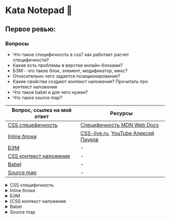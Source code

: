 # Kata Notepad 📓

## Первое ревью:

### Вопросы

* Что такое специфичность в css? как работает расчет специфичности?
* Какие есть проблемы в верстке инлайн-блоками?
* БЭМ - что такое блок, элемент, модификатор, микс?
* Относительно чего задается позиционирование?
* Какие свойства создают контекст наложения? Прочитать про контекст наложения
* Что такое babel и для чего нужен?
* Что такое source map?

| Вопрос, ссылка на мой ответ | Ресурсы |
|-----------------------------|---------|
| [CSS спецефичность](#answer_css_specificity) | [Специфичность MDN Web Docs](https://developer.mozilla.org/ru/docs/Web/CSS/Specificity#%D0%BA%D0%B0%D0%BA_%D0%B2%D1%8B%D1%87%D0%B8%D1%81%D0%BB%D1%8F%D0%B5%D1%82%D1%81%D1%8F_%D1%81%D0%BF%D0%B5%D1%86%D0%B8%D1%84%D0%B8%D1%87%D0%BD%D0%BE%D1%81%D1%82%D1%8C) |
| [Inline блоки](#answer_inline_blocks) | [CSS-live.ru](https://css-live.ru/articles-css/udivitelnyj-i-neizvestnyj-inline-block.html), [YouTube Алексей Пауков](https://www.youtube.com/watch?v=krsV53STWkE) |
| [БЭМ](#answer_bem) | - |
| [CSS контекст наложения](#answer_stacking_context) | - |
| [Babel](#answer_babel) | - |
| [Source map](#answer_sourse_map) | - |

<details>
  <summary markdown="span" name="answer_css_specificity"> CSS специфичность </summary>
  
  <h3 name="answer_css_specificity"> CSS специфичность </h3>
  
  Специфичность представляет собой вес (Важность :suspect:), придаваемый контректному правилу CSS.
  Вес правила определяется количеством каждого из типов селекторов.
  
  ### Типы селекторов по возрастанию специфичности
  
  0. Теговые селекторы (div, h1, h2) и псевдоэлементы (::after ::before)
  1. Классовые селекторы (.example), селекторы атрибутов ([type="checkbox"]) и псевдоклассы
  2. Индентификаторы (#example)
  
  Универсальный селектор (`*`), комбинаторы (`+`, `>`, `~`, '` `') и `:not()` не влияют на специфичность.<br>
  (Селекторы внутри `:not()` влияют)
  
  Стили объявленные внитри атрибута `style` имеют наивысшую специфичность<br>
  ```html
  <span style="red"> Я важный как х*й бумажный </span>
  ```
  
  ### Исключение `!important`
  
  Имеет наивысший приоритет
  
  #### Практика:
  
  + Всегда пытаться использовать специфичность, а `!important` использовать только в крайних случаях
  + Использовать `!important` только в страничных стилях которые переопределяют общие стили или стили библиотек (Bootstrap)
  + Не использовать `!important`, если пишешь плагин
  + Не использовать `!important` в общих стилях браузера
  
  ### Примеры
  
  ```html
<div id="test">
	<span>Text</span>
</div>
  ```
  ```css
div#test span { color: green }
div span { color: blue }
span { color: red }
  ```
  <img src="https://github.com/cclarice/kata-notepad/blob/main/assets/css-specificity-example.png">
  
  В данном примере текст зелёный так как `div#test span` имеет наивысшую специфичность, не смотря на их порядок
</details>
<details>
  <summary name="answer_inline_blocks"> Inline блоки </summary>
	Учитываются символы пробелов и табуляции
	Ведёт себя как inline (текстовый поток) и распологается по его правилам
</details>
<details>
  <summary name="answer_bem"> БЭМ </summary>
  Ответ
</details>
<details>
  <summary name="answer_stacking_context"> [CSS контекст наложения </summary>
  Ответ
</details>
<details>
  <summary name="answer_babel"> Babel </summary>
  Ответ
</details>
<details>
  <summary name="answer_sourse_map"> Source map </summary>
  Ответ
</details>
